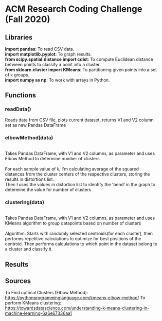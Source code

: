 # ACM Research Coding Challenge (Fall 2020)

## Libraries
<strong>import pandas</strong>: To read CSV data.<br>
<strong>import matplotlib.pyplot</strong>: To graph results.<br>
<strong>from scipy.spatial.distance import cdist</strong>: To compute Euclidean distance between points to classify a point into a cluster.<br>
<strong>from sklearn.cluster import KMeans</strong>: To partitioning given points into a set of k groups.<br>
<strong>import numpy as np</strong>: To work with arrays in Python.<br>

## Functions
### readData()
Reads data from CSV file, plots current dataset, returns V1 and V2 column set as new Pandas DataFrame
<br>

### elbowMethod(data)
<br>
Takes Pandas DataFrame, with V1 and V2 columns, as parameter and uses Elbow Method to determine number of clusters<br><br>
For each sample value of k, I'm calculating average of the squared distances from the cluster centers of the respective clusters, storing the results in distortions list.<br>
Then I uses the values in distortion list to identify the 'bend' in the graph to determine the value for number of clusters

### clustering(data)
<br>
Takes Pandas DataFrame, with V1 and V2 columns, as parameter and uses KMeans algorithm to group datapoints based on number of clusters
<br><br>
Algorithm: 
Starts with randomly selected centroids(for each cluster), then performs repetitive calculations to optimize for best positions of the centroid. Then performs calculations to which point in the dataset belong to a cluster and classify it.

## Results
  

## Sources
To Find optimal Clusters (Elbow Method):
https://pythonprogramminglanguage.com/kmeans-elbow-method/
To perform KMeans clustering: 
https://towardsdatascience.com/understanding-k-means-clustering-in-machine-learning-6a6e67336aa1
